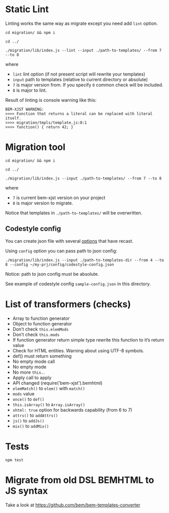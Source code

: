 # Static Lint

Linting works the same way as migrate except you need add `lint` option.

`cd migration/ && npm i`

`cd ../`

`./migration/lib/index.js --lint --input ./path-to-templates/ --from 7 --to 8`

where
 * `lint` lint option (if not present script will rewrite your templates)
 * `input` path to templates (relative to current directory or absolute)
 * `7` is major version from. If you specify `0` common check will be included.
 * `8` is major to lint.

Result of linting is console warning like this:

```
BEM-XJST WARNING:
>>>> Function that returns a literal can be replaced with literal itself.
>>>> migration/tmpls/template.js:8:1
>>>> function() { return 42; }
```

# Migration tool

`cd migration/ && npm i`

`cd ../`

`./migration/lib/index.js --input ./path-to-templates/ --from 7 --to 8`

where
 * `7` is current bem-xjst version on your project
 * `8` is major version to migrate.

Notice that templates in `./path-to-templates/` will be overwritten.

## Codestyle config

You can create json file with several
[options](https://github.com/benjamn/recast/blob/52a7ec3eaaa37e78436841ed8afc948033a86252/lib/options.js#L1) that have recast.

Using `config` option you can pass path to json config:

`./migration/lib/index.js --input ./path-to-templates-dir --from 4 --to 8 --config ~/my-prj/config/codestyle-config.json`

Notice: path to json config must be absolute.

See example of codestyle config `sample-config.json` in this directory.

# List of transformers (checks)

 * Array to function generator
 * Object to function generator
 * Don’t check `this.elemMods`
 * Don’t check `this.mods`
 * If function generator return simple type rewrite this function to it’s return value
 * Check for HTML entities. Warning about using UTF-8 symbols.
 * def() must return something
 * No empty mode call
 * No empty mode
 * No more `this.`.
 * Apply call to apply
 * API changed (require('bem-xjst').bemhtml)
 * `elemMatch()` to `elem()` with `match()`
 * `mods` value
 * `once()` to `def()`
 * `this.isArray()` to `Array.isArray()`
 * `xhtml: true` option for backwards capability (from 6 to 7)
 * `attrs()` to `addAttrs()`
 * `js()` to `addJs()`
 * `mix()` to `addMix()`


# Tests

`npm test`


# Migrate from old DSL BEMHTML to JS syntax

Take a look at https://github.com/bem/bem-templates-converter

